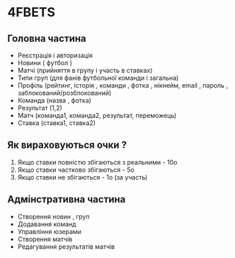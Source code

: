 # 4FBETS

## Головна частина

- Реєстрація і авторизація
- Новини ( футбол )
- Матчі (прийняття в групу і участь в ставках)
- Типи груп (для фанів футбольної команди і загальна)
- Профіль (рейтинг, історія , команди , фотка , нікнейм, email , пароль , заблокований/розблокований)
- Команда (назва , фотка)
- Результат (1,2)
- Матч (команда1, команда2, результат, переможець)
- Ставка (ставка1, ставка2)

## Як вираховуються очки ?

1. Якщо ставки повністю збігаються з реальними - 10о
2. Якщо ставки частково збігаються - 5о
3. Якщо ставки не збігаються - 1о (за участь)

## Адмінстративна частина

- Створення новин , груп
- Додавання команд
- Управління юзерами
- Створення матчів
- Редагування результатів матчів
